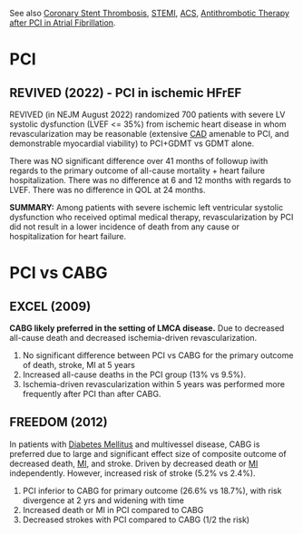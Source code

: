 See also [Coronary Stent Thrombosis](../Thrombotic%20Disease/Coronary%20Stent%20Thrombosis.md), [STEMI](STEMI), [ACS](../Thrombotic%20Disease/ACS.md), [Antithrombotic Therapy after PCI in Atrial Fibrillation](../Antiplatelet%20Therapy/Antithrombotic%20Therapy%20after%20PCI%20in%20Atrial%20Fibrillation.md).

# PCI
## REVIVED (2022) - PCI in ischemic HFrEF
REVIVED (in NEJM August 2022) randomized 700 patients with severe LV systolic dysfunction (LVEF <= 35%) from ischemic heart disease in whom revascularization may be reasonable (extensive [CAD](../Chronic%20Coronary%20Syndrome.md) amenable to PCI, and demonstrable myocardial viability) to PCI+GDMT vs GDMT alone.

There was NO significant difference over 41 months of followup iwith regards to the primary outcome of all-cause mortality + heart failure hospitalization. There was no difference at 6 and 12 months with regards to LVEF. There was no difference in QOL at 24 months.

**SUMMARY:** Among patients with severe ischemic left ventricular systolic dysfunction who received optimal medical therapy, revascularization by PCI did not result in a lower incidence of death from any cause or hospitalization for heart failure.

# PCI vs CABG
## EXCEL (2009)
**CABG likely preferred in the setting of LMCA disease.** Due to decreased all-cause death and decreased ischemia-driven revascularization.

1.  No significant difference between PCI vs CABG for the primary outcome of death, stroke, MI at 5 years
2.  Increased all-cause deaths in the PCI group (13% vs 9.5%).
3.  Ischemia-driven revascularization within 5 years was performed more frequently after PCI than after CABG.

## FREEDOM (2012)
In patients with [Diabetes Mellitus](Diabetes%20Mellitus) and multivessel disease, CABG is preferred due to large and significant effect size of composite outcome of decreased death, [MI](../Thrombotic%20Disease/ACS.md), and stroke. Driven by decreased death or [MI](../Thrombotic%20Disease/ACS.md) independently. However, increased risk of stroke (5.2% vs 2.4%).

1.  PCI inferior to CABG for primary outcome (26.6% vs 18.7%), with risk divergence at 2 yrs and widening with time
2.  Increased death or MI in PCI compared to CABG
3.  Decreased strokes with PCI compared to CABG (1/2 the risk)